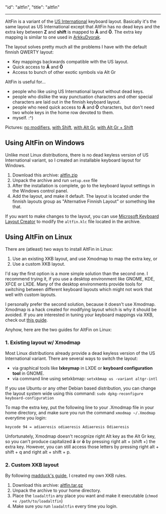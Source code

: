"id": "altfin",
"title": "altfin"

---
AltFin is a variant of the [US International][usintl] keyboard layout.
Basically it's the same layout as US International except that AltFin has no
dead keys and the extra key between **Z** and **shift** is mapped to **Ä** and
**Ö**. The extra key mapping is similar to one used in [ArkkuDvorak][arkku].

The layout solves pretty much all the problems I have with the default finnish
QWERTY layout:

* Key mappings backwards compatible with the US layout.
* Quick access to **Ä** and **Ö**
* Access to bunch of other exotic symbols via Alt Gr

AltFin is useful for...

* people who like using US International layout without dead keys.
* people who dislike the way punctuation characters and other special
  characters are laid out in the finnish keyboard layout.
* people who need quick access to **Ä** and **Ö** characters, but don't need two whole
  keys in the home row devoted to them.
* myself. :^)

Pictures:
[no modifiers](img/altfin_norm.png),
[with Shift](img/altfin_shift.png),
[with Alt Gr](img/altfin_altgr.png),
[with Alt Gr + Shift](img/altfin_altgr_shift.png)

## Using AltFin on Windows

Unlike most Linux distributions, there is no dead keyless version of US
International variant, so I created an installable keyboard layout for Windows.

1. Download this archive: [altfin.zip](files/altfin.zip)
2. Unpack the archive and run `setup.exe` file
3. After the installation is complete, go to the keyboard layout settings in
   the Windows control panel.
4. Add the layout, and make it default. The layout is located under the finnish
   layouts group as "Alternative Finnish Layout" or something like that.

If you want to make changes to the layout, you can use [Microsoft Keyboard
Layout Creator][msklc] to modify the `altfin.klc` file located in the archive.

## Using AltFin on Linux

There are (atleast) two ways to install AltFin in Linux:

1. Use an existing XKB layout, and use Xmodmap to map the extra key, or
2. Use a custom XKB layout.

I'd say the first option is a more simple solution than the second one. I
recommend trying it, if you use a desktop environment like GNOME, KDE, XFCE or
LXDE. Many of the desktop environments provide tools for switching between
different keyboard layouts which might not work that well with custom layouts.

I personally prefer the second solution, because it doesn't use Xmodmap.
Xmodmap is a hack created for modifying layout which is why it should be
avoided. If you are interested in tuning your keyboard mappings via XKB,
check out [this guide][xkb].

Anyhow, here are the two guides for AltFin on Linux:

### 1. Existing layout w/ Xmodmap

Most Linux distributions already provide a dead keyless version of the US
International variant. There are several ways to switch the layout:

* via graphical tools like **lxkeymap** in LXDE or **keyboard configuration
  tool** in GNOME.
* via command line using setxkbmap: `setxkbmap us -variant altgr-intl`

If you use Ubuntu or any other Debian based distribution, you can change the
layout system wide using this command: `sudo dpkg-reconfigure
keyboard-configuration`

To map the extra key, put the following line to your .Xmodmap file in your home
directory, and make sure you run the command `xmodmap ~/.Xmodmap` everytime you
login:

    keycode 94 = adiaeresis odiaeresis Adiaeresis Odiaeresis

Unfortunately, Xmodmap doesn't recognize right Alt key as the Alt Gr key, so
you can't produce capitalized **ä** or **ö** by pressing right alt + (shift +)
the extra key. However, you can still access those letters by pressing right
alt + shift + q and right alt + shift + p.

### 2. Custom XKB layout

By following [madduck's guide][xkb], I created my own XKB rules.

1. Download this archive: [altfin.tar.gz](files/altfin.tar.gz)
2. Unpack the archive to your home directory.
3. Place the `loadaltfin` any place you want and make it executable (`chmod +x
   /path/to/loadaltfin`)
4. Make sure you run `loadaltfin` every time you login.

[usintl]: http://en.wikipedia.org/wiki/Keyboard_layout#US-International
[arkku]: http://www.cs.helsinki.fi/u/kkuloves/dvorak.shtml
[msklc]: http://msdn.microsoft.com/en-us/goglobal/bb964665
[xkb]: http://madduck.net/docs/extending-xkb/
